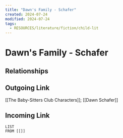 ```yaml
---
title: "Dawn's Family - Schafer"
created: 2024-07-24
modified: 2024-07-24
tags:
  - RESOURCES/literature/fiction/child-lit
---
```

# Dawn's Family - Schafer
## Relationships

## Outgoing Link
[[The Baby-Sitters Club Characters]]; [[Dawn Schafer]]
## Incoming Link
```dataview
LIST
FROM [[]]
```
